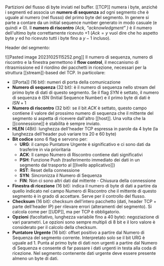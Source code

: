 Partizioni del flusso di byte inviati nel buffer.
[[TCP]] numera i byte, anziché i segmenti ed associa un **numero di sequenza** ad ogni segmento che è uguale al numero (nel flusso) del primo byte del segmento. In genere si parte a contare da un initial sequence number generato in modo casuale (e quindi $\neq$ 0).
Il **numero di riscontro** _(Ack, "acknowledgment" )_ è il numero dell'ultimo byte correttamente ricevuto +1 ($Ack=y$ vuol dire che ho aspetto byte $y$ ed ho ricevuto tutti i byte fino a $y-1$ incluso).

Header del segmento:

![[Pasted image 20231025115252.png]]
Il numero di sequenza, numero di riscontro e la finestra permettono il **flow control**, il meccanismo di ritrasmissione ed il riordino dei pacchetti in ricezione, necessari per la struttura [[stream]]-based del TCP.
In particolare:
- [[Porta]] (16 bit): numeri di porta della comunicazione
- **Numero di sequenza** (32 bit): è il numero di sequenza nello stream del primo byte di dati di questo segmento. Se il flag $SYN$ è settato, il numero di sequenza è $ISN$ (Initial Sequence Number) e il primo byte di dati è $ISN+1$
- **Numero di riscontro** (32 bit): se il bit $ACK$ è settato, questo campo contiene il valore del prossimo numero di sequenza che il mittente del segmento si aspetta di ricevere dall'altro [[host]]. Una volta che la [[connessione]] è stabilita è sempre inviato.
- **HLEN** (4Bit): lunghezza dell'header TCP espressa in parole da 4 byte (la lunghezza dell'header può variare tra 20 e 60 byte)
- **Bit codice** sono 6 flag e servono per:
	- **URG**: il campo Puntatore Urgente è significativo e ci sono dati da trasferire in via prioritaria
	- **ACK**: Il campo Numero di Riscontro contiene dati significativi
	- **PSH**: Funzione Push (trasferimento immediato dei dati in un segmento dal trasporto al [[livello applicativo]])
	- **RST**: Reset della connessione
	- **SYN**: Sincronizza il Numero di Sequenza
	- **FIN**: Non ci sono altri dati dal mittente - Chiusura della connessione
- **Finestra di ricezione** (16 bit): indica il numero di byte di dati a partire da quello indicato nel campo Numero di Riscontro che il mittente di questo segmento è in grado di accettare. Serve per il controllo del flusso.
- **Checksum** (16 bit): checksum dell'intero pacchetto (dati, header TCP + parte dell'header IP) per rilevare errori (alteramenti del segmento). Si calcola come per [[UDP]], ma per TCP è obbligatorio.
- **Opzioni** (facoltativo, lunghezza variabile fino a 40 byte): negoziazione di vari parametri. Le opzioni sono sempre multipli di 8 bit e il loro valore è considerato per il calcolo della checksum.
- **Puntatore Urgente** (16 bit): offset positivo a partire dal Numero di Sequenza del segmento corrente. Interpretato solo se il bit URG è uguale ad 1. Punta al primo byte di dati non urgenti a partire dal Numero di Sequenza e consente di far passare i dati urgenti in testa alla coda di ricezione. Nel segmento contenente dati urgente deve essere presente almeno un byte di dati.